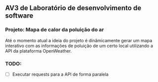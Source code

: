 ## AV3 de Laboratório de desenvolvimento de software

### Projeto: Mapa de calor da poluição do ar

Até o momento atual a ideia do projeto é dinâmicamente gerar um mapa interativo com as informações de poluição de um certo local utilizando a API da plataforma OpenWeather.

### TODO: 

- [ ] Executar requests para a API de forma paralela
